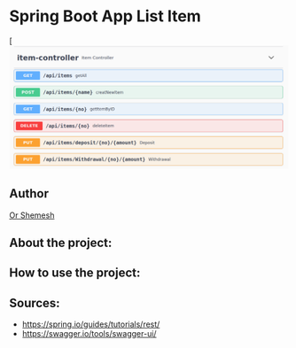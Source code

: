 # Spring Boot App List Item
[![image](https://raw.githubusercontent.com/OrShemesh1992/ItemsController-Spring-Boot/main/image/image_project.png)


## Author
 [Or Shemesh](https://github.com/OrShemesh1992)


## About the project:


## How to use the project:


## Sources:

* https://spring.io/guides/tutorials/rest/
* https://swagger.io/tools/swagger-ui/
